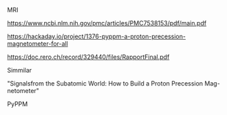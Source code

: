 
MRI

https://www.ncbi.nlm.nih.gov/pmc/articles/PMC7538153/pdf/main.pdf

https://hackaday.io/project/1376-pyppm-a-proton-precession-magnetometer-for-all

https://doc.rero.ch/record/329440/files/RapportFinal.pdf

Simmilar

"Signalsfrom the Subatomic World: How to Build a Proton Precession Mag-netometer"

PyPPM

